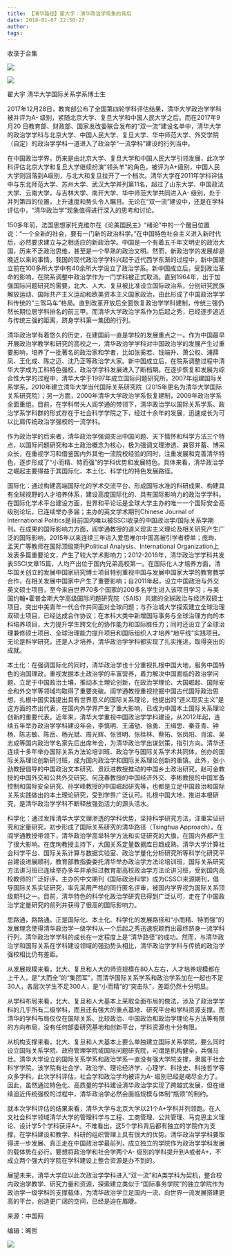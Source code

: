 ```yaml
---
title: 【清华路径】翟大宇：清华政治学现象的背后
date: 2018-01-07 22:56:27
author: 
tags: 
---
```



收录于合集

![](/images/3871/2.gif)

![](/images/3871/3.jpeg)

翟大宇 清华大学国际关系学系博士生

  

2017年12月28日，教育部公布了全国第四轮学科评估结果，清华大学政治学学科被并评为A-
级别，紧随北京大学、复旦大学和中国人民大学之后。而在2017年9月20
日教育部、财政部、国家发改委联合发布的“双一流”建设名单中，清华大学的政治学学科与北京大学、中国人民大学、复旦大学、华中师范大学、外交学院（自定）的政治学学科一道进入了政治学“一流学科”建设的行列当中。

  

在中国政治学界，历来是由北京大学、复旦大学和中国人民大学引领发展，此次学科评估北京大学和复旦大学继续扮演“领头羊”的角色，被评为A+级别，中国人民大学则回落到A级别，与北大和复旦拉开了一个档次。清华大学在2011年学科评估中与东北师范大学、苏州大学、武汉大学并列第11名，超过了山东大学、中国政法大学、云南大学，与吉林大学、南开大学、华中师范大学共同进入A-
级别，处于并列第四的位置，上升速度和势头令人瞩目。无论在“双一流”建设中，还是在学科评估中，“清华政治学”现象值得进行深入的思考和讨论。

  

150多年前，法国思想家托克维尔在《论美国民主》“绪论”中的一个醒目位置说：“一个全新的社会，要有一门新的政治科学。”在中国特色社会主义进入新时代后，必然要求建立与之相适应的新政治学。中国是一个有着五千年文明史的政治大国，历来不乏政治思维，甚至是一个早熟的政治文明。然而，新政治学的发展却是晚近以来的事情。我国的现代政治学学科兴起于近代西学东渐的过程中，新中国建立前在100多所大学中有40余所大学设立了政治学系。新中国成立后，受到政治革命的影响，在院系调整中政治学作为一门学科被正式取消。直到1964年，出于加强国际问题研究的需要，北大、人大、复旦被比准设立国际政治系，分别研究民族解放运动、国际共产主义运动和欧美资本主义国家政治，由此形成了中国政治学学科传统的“三驾马车”格局。直到改革开放后全面恢复政治学学科建制，传统三强仍然长期位居学科排名的前三甲。而清华大学政治学系作为后起之秀，已经逐步追近与传统三强的距离，跻身学科第一集团的行列。

  

清华政治学有着悠久的历史，在建国前一直是学校的发展重点之一。作为中国最早开展政治学教学和研究的高校之一，清华政治学学科对中国政治学的发展产生过重要影响，培养了一批著名的政治家和学者，比如张奚若、钱端升、萧公权、浦薛凤、王化成、陈之迈、沈乃正等政治学大家。新中国成立后，在院系调整过程中清华大学成为工科特色强校，政治学学科发展进入了断档期。在逐步恢复和发展为综合性大学的过程中，清华大学于1997年成立国际问题研究所，2007年组建国际关系学系，2010年建立清华大学当代国际关系研究院（2015年更名为清华大学国际关系研究院）；另一方面，2000年清华大学政治学系恢复建制，2009年政治学系全面重组。目前，在学科带头人阎学通的带领下，清华政治学以国际关系学系、政治学系学科群的形式存在于社会科学学院之下，经过十余年的发展，迅速成长为可以比肩传统政治学强校的一流学科。

  

作为政治学的后来者，清华政治学强调突出中国问题、天下情怀和科学方法三个特点，以国际问题研究和本土政治概念为核心，极为强调文理渗透、兼容并蓄、博采众长，在重视学习和借鉴国内外其他一流院校经验的同时，注重发展和完善清华特色，逐步形成了“小而精、特而强”的学科优势和发展特色。具体来看，清华政治学之崛起主要得益于其国际化、本土化、科学化的特色发展路径。

  

国际化：通过构建高端国际化的学术交流平台、形成国际水准的科研成果、构建具有全球视野的人才培养体系，建设高度国际化的、具有国际影响力的政治学学科。在国际化学术平台建设方面，世界和平论坛是全球大学主办的唯一一个国际安全高级别论坛，已连续举办多届；主办的英文学术期刊Chinese
Journal of International
Politics是目前国内唯以被SSCI收录的中国政治学/国际关系学期刊。在成果的国际影响力方面，阎学通教授的道义现实主义理论及相关研究产生广泛的国际影响，2015年以来连续三年进入爱思唯尔中国高被引学者榜单；庞珣、孟天广等教师在国际顶级期刊Political
Analysis、International
Organization上发表多篇重要论文，产生了较大学术影响力；2012-2016年，清华政治学学科共发表SSCI文章15篇，人均产出位于国内兄弟高校第一。在国际化人才培养方面，清华国关创立的发展中国家研究博士项目特别重视中国与发展中国家大学的教育教学合作，在相关发展中国家中产生了重要影响；自2011年起，设立中国政治与外交英文硕士项目，至今来自世界70多个国家的200多名学生进入该项目学习；与美国约翰•霍普金斯大学高级国际问题研究院（SAIS）共建的全球政治与经济双硕士项目，突出中美青年一代合作共同面对全球问题；与乔治城大学探索建立全球治理双硕士项目，已经达成合作协议；在本科大类中新增国际事务与全球治理方向的本科培养项目，大力提升学生跨文化的协作能力和国际胜任力；同时还设立了全球治理兼修硕士项目、全球治理能力提升项目和国际组织人才培养“地平线”实践项目。无论是科学研究，还是人才培养，清华政治学学科都实现了扎实推进，取得突出的成就。

  

本土化：在强调国际化的同时，清华政治学也十分重视扎根中国大地，服务中国特色的治国理政，重视发掘本土政治学的丰富营养，着力解决中国面临的政治学问题，立足于中国政治土壤，推动本土理论创新，在政治学理论、大国崛起、国际安全和外交学等领域均取得了重要突破。阎学通教授重视挖掘中国古代国际政治思想，扎根中国实践提出具有世界意义的国际关系理论，他提出的“道义现实主义”是这方面的杰出代表，在国内外学界产生了重大影响，已成为中国本土国际关系理论创新的重要代表。近年来，清华大学重视中国政治学学科建设，从2012年起，连续五年举办政治学学科建设年会，李慎明、王浦劬、徐勇、王缉思、秦亚青、钟杨、陈志敏、陈岳、杨光斌、周光辉、张贤明、张桂林、蔡拓、张凤阳、肖滨、吴志成等国内政治学名家先后出席年会，为清华政治学出谋划策，指引方向。清华还连续十多年举办国际关系方法论培训班、政治学与国际关系学术共同体，创办的国际关系理论创新研讨班，成为国内政治学和国际关系理论创新的重镇。此外，张小劲教授倡导的中国政治文本研究、景跃进教授推动的中国乡土政治研究，赵可金教授的中国外交和公共外交研究、何茂春教授的中国经济外交、李彬教授的中国军备控制和国际安全研究、孙学峰教授的中国崛起研究等，也都是立足中国政治和国际关系实践做出的本土理论研究，受到学界广泛认可。扎根中国大地，推进本根研究，是清华政治学学科不断释放强劲活力的源头活水。

  

科学化：通过发挥清华大学文理渗透的学科优势，坚持科学研究方法，注重实证研究和定量研究，初步形成了国际关系研究的清华路径（Tsinghua
Approach）。在阎学通教授带领下，清华政治学高举科学方法和实证研究的大旗，在国内外都产生了很大影响。在庞珣教授主持下，大国关系定量数据库日趋成熟，清华大学计算社会科学平台、国际关系计算与数据实验室、政治学量化分析研究所等科学化研究平台建设进展顺利，教育部教指委委托清华举办政治学方法论培训班，国际关系研究方法讲习班已连续举办多年并承担过教育部高校政治学方法论讲习班，受到国内高校教师的广泛好评。主办的中文期刊《国际政治科学》成为CSSCI来源期刊，倡导国际关系实证研究，率先采用严格的同行匿名评审，被国内学界视为国际关系顶级期刊之一。目前，清华特色的科学化政治学研究已得到广泛认可，走在了中国政治学定量研究的前列并获得了很高的国际影响力。

  

思路通，路路通。正是国际化、本土化、科学化的发展路径和“小而精、特而强”的发展理念使得清华政治学一级学科从一个后起之秀迅速脱颖而出最终跻身一流学科行列，清华政治学学科的成长在一定程度上是“清华路径”的成功。然而，与清华政治学和国际关系在学科建设领域的强劲势头相比，清华政治学学科与传统的政治学强校相比仍有差距。

  

从发展规模来看，北大、复旦和人大的师资规模在80人左右，人才培养规模都在上千人，是“大而全”的“集团军”，而清华国际关系学系和政治学系加在一起也不足30人，各层次学生不足300人，是“小而精”的“突击队”，差距仍然十分明显。

  

从学科布局来看，北大、复旦和人大基本上采取全面布局的做法，涉及了政治学学科的几乎所有二级学科，而且还有强大的重点基地、研究平台和学科资源支撑。而清华的学科布局仅仅在国际关系、比较政治、中国政治和政治学理论与方法等有限的方向布局，没有任何部委研究基地和创新平台，学科资源也十分有限。

  

从机构支撑来看，北大、复旦和人大基本上要么单独建立国际关系学院，要么同时设立国际关系学院、政府管理学院或国际问题研究院，可谓是机构健全，兵强马壮。清华大学设立的国际关系学系和政治学系一直没有强大学院支撑，隶属于社会科学学院，该学院有社会学、政治学、理论经济学、心理学、科技史、科技哲学等众多学科，此次学科评估，社会学和政治学均被评为A-
级别已经是竭尽全力了。因此，虽然通过特色化、高质量的学科建设清华政治学实现了跨越式发展，但在继续追近传统强校的过程中，清华政治学必然会面临规模与体制“瓶颈”的制约。

  

就本次学科评估的结果来看，清华大学与北京大学以21个A+学科并列领跑。在人文社会科学领域清华大学的管理科学与工程、工商管理、公共管理、马克思主义理论、设计学5个学科获评A+。不难看出，这5个学科背后都有独立的学院作为支撑，在学科建设和教学、科研的组织管理上具有很大的优势。清华政治学学科要取得进一步发展、真正走在中国政治学最前列，成立独立的学院作为政治学学科发展的载体势在必行。要想将政治学和社会学两个A-
级别的学科提升到A或者A+，不成立两个强大的学院在学科建设上整合资源是办不到的。

  

展望未来，清华大学应以此次政治学学科进入“双一流”和A类学科为契机，整合校内政治学教学、研究力量和资源，探索建立类似于“国际事务学院”的独立学院作为政治学一级学科的支撑载体，为清华政治学立足国内一流、向世界一流发展搭建更高的平台，创造更广阔的空间，已经是迫在眉睫。

  

来源：中国网

编辑：晞哲

<img src='/images/3871/4.gif' width='auto' />

